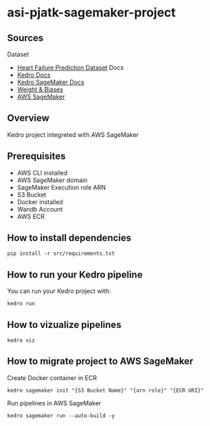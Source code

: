 # asi-pjatk-sagemaker-project

## Sources
Dataset
- [Heart Failure Prediction Dataset](https://www.kaggle.com/datasets/fedesoriano/heart-failure-prediction)
Docs
- [Kedro Docs](https://docs.kedro.org/en/stable/)
- [Kedro SageMaker Docs](https://kedro-sagemaker.readthedocs.io/en/latest/)
- [Weight & Biases](https://kedro-sagemaker.readthedocs.io/en/latest/)
- [AWS SageMaker](https://docs.aws.amazon.com/sagemaker/index.html)

## Overview

Kedro project integreted with AWS SageMaker

## Prerequisites
- AWS CLI installed
- AWS SageMaker domain
- SageMaker Execution role ARN
- S3 Bucket
- Docker installed
- Wandb Account
- AWS ECR

## How to install dependencies

```
pip install -r src/requirements.txt
```

## How to run your Kedro pipeline

You can run your Kedro project with:

```
kedro run
```

## How to vizualize pipelines

```
kedro viz
```

## How to migrate project to AWS SageMaker
Create Docker container in ECR

```
kedro sagemaker init "{S3 Bucket Name}" "{arn role}" "{ECR URI}"
```

Run pipelines in AWS SageMaker

```
kedro sagemaker run --auto-build -y
```




